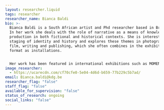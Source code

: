 ```yaml
---
layout: researcher.liquid
tags: researcher
researcher_name: Bianca Baldi
bio: >-
  Bianca Baldi is a South African artist and Phd researcher based in Brussels.
  In her work she deals with the role of narrative as a means of knowledge
  production in both fictional and historical contexts. She is interested in the
  staging of identity and history and explores these themes in photography,
  film, writing and publishing, which she often combines in the exhibition
  format as installations. 


  Her work has been featured in international exhibitions such as MOMENTA Biennale de l’Image in Tiohtià:ke/Mooniyang/Montreal, the 11th African Photography Biennale in Bamako, the 11th Shanghai Biennale, the 8th Berlin Biennale for Contemporary Art and group shows at Kunsthalle Bern, Extra City Kunsthal Antwerp, Kunstverein Braunschweig and Kunstverein Frankfurt. Recent solo exhibitions include Patina at Photoforum Pasquart (2022) and Cameo at Grazer Kunstverein (2021).
image_researcher:
  - https://ucarecdn.com/cf70cfe0-5e04-4d6d-b659-77b229c5b7ad/
email: Bianca.baldi@kdg.be
researcher_flag: "false"
staff_flag: "false"
available_for_supervision: "false"
status_of_research: ongoing
social_links: "false"
---
```

